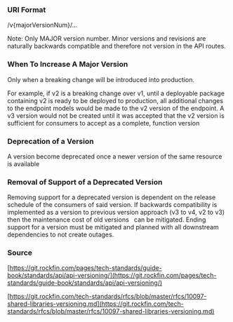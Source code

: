
### URI Format

/v{majorVersionNum}/...

Note: Only MAJOR version number. Minor versions and revisions are naturally backwards compatible and therefore not version in the API routes.

### When To Increase A Major Version

Only when a breaking change will be introduced into production.

For example, if v2 is a breaking change over v1, until a deployable package containing v2 is ready to be deployed to production, all additional changes to the endpoint models would be made to the v2 version of the endpoint. A v3 version would not be created until it was accepted that the v2 version is sufficient for consumers to accept as a complete, function version

### Deprecation of a Version

A version become deprecated once a newer version of the same resource is available

### Removal of Support of a Deprecated Version

Removing support for a deprecated version is dependent on the release schedule of the consumers of said version. If backwards compatibility is implemented as a version to previous version approach (v3 to v4, v2 to v3) then the maintenance cost of old versions   can be mitigated. Ending support for a version must be mitigated and planned with all downstream dependencies to not create outages.

### Source

[https://git.rockfin.com/pages/tech-standards/guide-book/standards/api/api-versioning/](https://git.rockfin.com/pages/tech-standards/guide-book/standards/api/api-versioning/)

[https://git.rockfin.com/tech-standards/rfcs/blob/master/rfcs/10097-shared-libraries-versioning.md](https://git.rockfin.com/tech-standards/rfcs/blob/master/rfcs/10097-shared-libraries-versioning.md)

